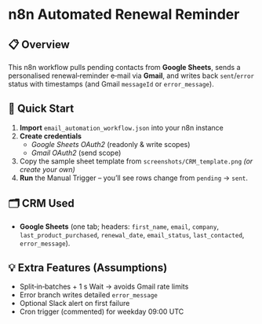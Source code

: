 # n8n Automated Renewal Reminder

## 📋 Overview
This n8n workflow pulls pending contacts from **Google Sheets**, sends a personalised renewal‑reminder e‑mail via **Gmail**, and writes back `sent`/`error` status with timestamps (and Gmail `messageId` or `error_message`).

## 🚀 Quick Start
1. **Import** `email_automation_workflow.json` into your n8n instance  
2. **Create credentials**
   - *Google Sheets OAuth2* (readonly & write scopes)
   - *Gmail OAuth2* (send scope)
3. Copy the sample sheet template from `screenshots/CRM_template.png` *(or create your own)*  
4. **Run** the Manual Trigger – you’ll see rows change from `pending` → `sent`.

## 🗂️ CRM Used
- **Google Sheets** (one tab; headers: `first_name`, `email`, `company`, `last_product_purchased`, `renewal_date`, `email_status`, `last_contacted`, `error_message`).

## 💡 Extra Features (Assumptions)
- Split‑in‑batches + 1 s Wait → avoids Gmail rate limits  
- Error branch writes detailed `error_message`  
- Optional Slack alert on first failure  
- Cron trigger (commented) for weekday 09:00 UTC
